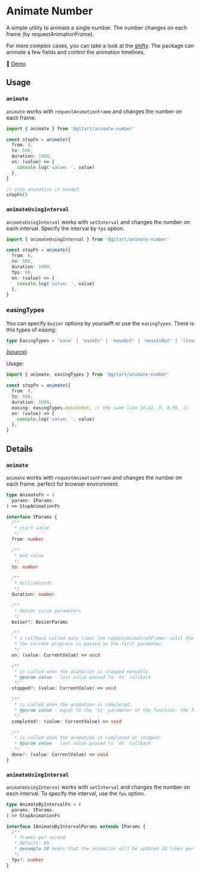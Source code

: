 # Animate Number

A simple utility to animate a single number. The number changes on each frame (by requestAnimationFrame).

For more complex cases, you can take a look at the [shifty](https://www.npmjs.com/package/shifty).
The package can animate a few fields and control the animation timelines.

🤯 [Demo](https://stackblitz.com/edit/gitart-animate-number-playground?file=src%2Fmain.ts&terminal=dev)

## Usage

### `animate`

`animate` works with `requestAnimationFrame` and changes the number on each frame.

```ts
import { animate } from '@gitart/animate-number'

const stopFn = animate({
  from: 0,
  to: 500,
  duration: 1000,
  on: (value) => {
    console.log('value: ', value)
  },
}

// stop animation if needed
stopFn()
```

### `animateUsingInterval`

`animateUsingInterval` works with `setInterval` and changes the number on each interval. Specify the interval by `fps` option.

```ts
import { animateUsingInterval } from '@gitart/animate-number'

const stopFn = animate({
  from: 0,
  to: 500,
  duration: 1000,
  fps: 60,
  on: (value) => {
    console.log('value: ', value)
  },
}
```

### easingTypes

You can specify `bezier` options by yourselft or use the `easingTypes`.
There is this types of easing:

```ts
type EasingTypes = 'ease' | 'easeIn' | 'easeOut' | 'easeInOut' | 'linear' | 'default'
```
[(source)](https://github.com/MichaelGitArt/animate-number/blob/main/src/lib/config.ts)

Usage:

```ts
import { animate, easingTypes } from '@gitart/animate-number'

const stopFn = animate({
  from: 0,
  to: 500,
  duration: 1000,
  easing: easingTypes.easeInOut, // the same like [0.42, 0, 0.58, 1]
  on: (value) => {
    console.log('value: ', value)
  },
}
```


## Details

### `animate`

`animate` works with `requestAnimationFrame` and changes the number on each frame.
perfect for browser environment.

```ts
type AnimateFn = (
  params: IParams,
) => StopAnimationFn
```

```ts
interface IParams {
  /**
   * start value
   */
  from: number

  /**
   * end value
   */
  to: number

  /**
   * milliseconds
   */
  duration: number

  /**
   * bezier curve parameters
   */
  bezier?: BezierParams

  /**
   * a callback called many times (on requestAnimationFrame) until the animation is complete.
   * the current progress is passed as the first parameter.
   */
  on: (value: CurrentValue) => void

  /**
   * is called when the animation is stopped manually.
   * @param value - last value passed to `on` callback
   */
  stopped?: (value: CurrentValue) => void

  /**
   * is called when the animation is completed.
   * @param value - equal to the `to` parameter of the function. the final value
   */
  completed?: (value: CurrentValue) => void

  /**
   * is called when the animation is completed or stopped.
   * @param value - last value passed to `on` callback
   */
  done?: (value: CurrentValue) => void
}
```

### `animateUsingInterval`

`animateUsingInterval` works with `setInterval` and changes the number on each interval. To specify the interval, use the `fps` option.

```ts
type AnimateByIntervalFn = (
  params: IParams,
) => StopAnimationFn
```

```ts
interface IAnimateByIntervalParams extends IParams {
  /**
   * frames per second
   * default: 60
   * @example 10 means that the animation will be updated 10 times per second
   */
  fps?: number
}
```